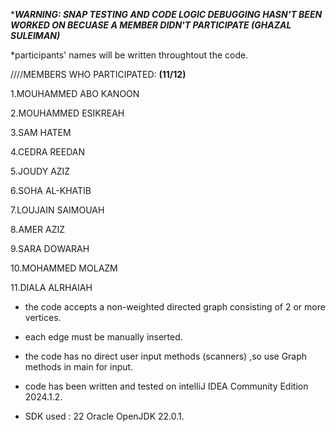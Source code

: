 ********WARNING: SNAP TESTING AND CODE LOGIC DEBUGGING HASN'T BEEN WORKED ON BECUASE A MEMBER DIDN'T PARTICIPATE (GHAZAL SULEIMAN)*******


*participants' names will be written throughtout the code.

 ////MEMBERS WHO PARTICIPATED:  **(11/12)**

  
  1.MOUHAMMED  ABO KANOON
  
  2.MOUHAMMED ESIKREAH
  
  3.SAM HATEM
  
  4.CEDRA REEDAN
  
  5.JOUDY AZIZ
  
  6.SOHA AL-KHATIB
  
  7.LOUJAIN SAIMOUAH
  
  8.AMER AZIZ
  
  9.SARA DOWARAH

 10.MOHAMMED MOLAZM

 11.DIALA ALRHAIAH

 * the code accepts a non-weighted directed graph consisting of 2 or more vertices.
  
 * each edge must be manually inserted.
  
 * the code has no direct user input methods (scanners) ,so use Graph methods in main for input.
  
 * code has been written and tested on intelliJ IDEA Community Edition  2024.1.2. 
  
 * SDK used : 22 Oracle OpenJDK 22.0.1.
